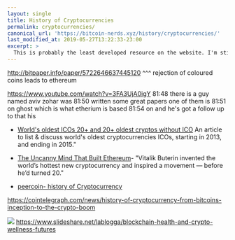 ```yaml
---
layout: single
title: History of Cryptocurrencies
permalink: cryptocurrencies/
canonical_url: 'https://bitcoin-nerds.xyz/history/cryptocurrencies/'
last_modified_at: 2019-05-27T13:22:33-23:00
excerpt: >
  This is probably the least developed resource on the website. I'm still busy picking up on all the pre-history.
---
```


http://bitpaper.info/paper/5722646637445120
^^^ rejection of coloured coins leads to ethereum

https://www.youtube.com/watch?v=3FA3UjA0igY
81:48
there is a guy named aviv zohar was
81:50
written some great papers one of them is
81:51
on ghost which is what etherium is based
81:54
on and he's got a follow up to that his 


* [World's oldest ICOs 20+ and 20+ oldest cryptos without ICO](https://steemit.com/crypto/@sxiii/oldest-icos)
An article to list & discuss world's oldest cryptocurrencies ICOs, starting in 2013, and ending in 2015."

* [The Uncanny Mind That Built Ethereum](https://www.wired.com/2016/06/the-uncanny-mind-that-built-ethereum/)- "Vitalik Buterin invented the world’s hottest new cryptocurrency and inspired a movement — before he’d turned 20."

* [peercoin- history of Cryptocurrency](https://github.com/peercoin/peercoin/wiki/history-of-cryptocurrency)


https://cointelegraph.com/news/history-of-cryptocurrency-from-bitcoins-inception-to-the-crypto-boom


![](https://i.imgur.com/940KZVQ.png)
https://www.slideshare.net/lablogga/blockchain-health-and-crypto-wellness-futures